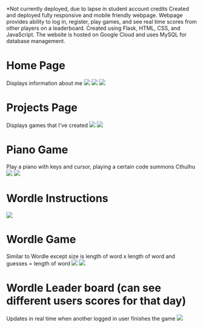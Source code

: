 *Not currently deployed, due to lapse in student account credits
Created and deployed fully responsive and mobile friendly webpage. Webpage provides ability to log in, register, play games, and see real time scores from other players on a leaderboard.
Created using Flask, HTML, CSS, and JavaScript. The website is hosted on Google Cloud and uses MySQL for database management. 

# Home Page
Displays information about me
![](https://github.com/Ebarrett11/Gif_Hosting/blob/master/Screenshot%20(113).png)
![](https://github.com/Ebarrett11/Gif_Hosting/blob/master/m1.PNG)
![](https://github.com/Ebarrett11/Gif_Hosting/blob/master/m2.PNG)

# Projects Page
Displays games that I've created
![](https://github.com/Ebarrett11/Gif_Hosting/blob/master/Screenshot%20(114).png)
![](https://github.com/Ebarrett11/Gif_Hosting/blob/master/m3.PNG)

# Piano Game
Play a piano with keys and cursor, playing a certain code summons Cthulhu
![](https://github.com/Ebarrett11/Gif_Hosting/blob/master/Screenshot%20(115).png)
![](https://github.com/Ebarrett11/Gif_Hosting/blob/master/m4.PNG)

# Wordle Instructions
![](https://github.com/Ebarrett11/Gif_Hosting/blob/master/Screenshot%20(120).png)
# Wordle Game
Similar to Wordle except size is length of word x length of word and guesses = length of word
![](https://github.com/Ebarrett11/Gif_Hosting/blob/master/Screenshot%20(119).png)
![](https://github.com/Ebarrett11/Gif_Hosting/blob/master/m5.PNG)

# Wordle Leader board (can see different users scores for that day)
Updates in real time when another logged in user finishes the game
![](https://github.com/Ebarrett11/Gif_Hosting/blob/master/Screenshot%20(118).png)


